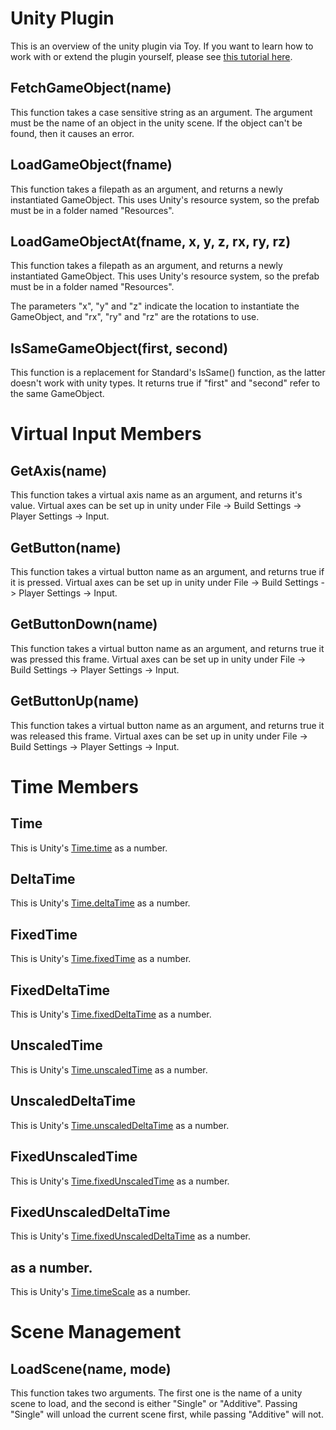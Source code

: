 # Unity Plugin

This is an overview of the unity plugin via Toy. If you want to learn how to work with or extend the plugin yourself, please see [this tutorial here](tutorial_unity.md).

## FetchGameObject(name)

This function takes a case sensitive string as an argument. The argument must be the name of an object in the unity scene. If the object can't be found, then it causes an error.

## LoadGameObject(fname)

This function takes a filepath as an argument, and returns a newly instantiated GameObject. This uses Unity's resource system, so the prefab must be in a folder named "Resources".

## LoadGameObjectAt(fname, x, y, z, rx, ry, rz)

This function takes a filepath as an argument, and returns a newly instantiated GameObject. This uses Unity's resource system, so the prefab must be in a folder named "Resources".

The parameters "x", "y" and "z" indicate the location to instantiate the GameObject, and "rx", "ry" and "rz" are the rotations to use.

## IsSameGameObject(first, second)

This function is a replacement for Standard's IsSame() function, as the latter doesn't work with unity types. It returns true if "first" and "second" refer to the same GameObject.

# Virtual Input Members

## GetAxis(name)

This function takes a virtual axis name as an argument, and returns it's value. Virtual axes can be set up in unity under File -> Build Settings -> Player Settings -> Input.

## GetButton(name)

This function takes a virtual button name as an argument, and returns true if it is pressed. Virtual axes can be set up in unity under File -> Build Settings -> Player Settings -> Input.

## GetButtonDown(name)

This function takes a virtual button name as an argument, and returns true it was pressed this frame. Virtual axes can be set up in unity under File -> Build Settings -> Player Settings -> Input.

## GetButtonUp(name)

This function takes a virtual button name as an argument, and returns true it was released this frame. Virtual axes can be set up in unity under File -> Build Settings -> Player Settings -> Input.

# Time Members

## Time

This is Unity's [Time.time](https://docs.unity3d.com/ScriptReference/Time-time.html) as a number.

## DeltaTime

This is Unity's [Time.deltaTime](https://docs.unity3d.com/ScriptReference/Time-deltaTime.html) as a number.

## FixedTime

This is Unity's [Time.fixedTime](https://docs.unity3d.com/ScriptReference/Time-fixedTime.html) as a number.

## FixedDeltaTime

This is Unity's [Time.fixedDeltaTime](https://docs.unity3d.com/ScriptReference/Time-fixedDeltaTime.html) as a number.

## UnscaledTime

This is Unity's [Time.unscaledTime](https://docs.unity3d.com/ScriptReference/Time-unscaledTime.html) as a number.

## UnscaledDeltaTime

This is Unity's [Time.unscaledDeltaTime](https://docs.unity3d.com/ScriptReference/Time-unscaledDeltaTime.html) as a number.

## FixedUnscaledTime

This is Unity's [Time.fixedUnscaledTime](https://docs.unity3d.com/ScriptReference/Time-fixedUnscaledTime.html) as a number.

## FixedUnscaledDeltaTime

This is Unity's [Time.fixedUnscaledDeltaTime](https://docs.unity3d.com/ScriptReference/Time-fixedUnscaledDeltaTime.html) as a number.

## as a number.

This is Unity's [Time.timeScale](https://docs.unity3d.com/ScriptReference/Time-timeScale.html) as a number.

# Scene Management

## LoadScene(name, mode)

This function takes two arguments. The first one is the name of a unity scene to load, and the second is either "Single" or "Additive". Passing "Single" will unload the current scene first, while passing "Additive" will not.

